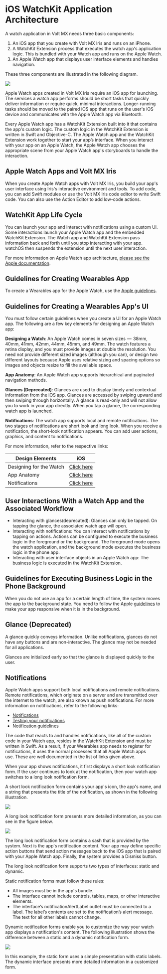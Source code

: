                            


iOS WatchKit Application Architecture
=====================================

A watch application in Volt MX needs three basic components:

1.	An iOS app that you create with Volt MX Iris and runs on an iPhone.
2.	A WatchKit Extension process that executes the watch app's application logic. This is bundled with your Watch app and runs on the Apple Watch.
3.	An Apple Watch app that displays user interface elements and handles navigation.


These three components are illustrated in the following diagram.

![](resources/images/wearables_arch_7.1_516x386.jpg)

Apple Watch apps created in Volt MX Iris require an iOS app for launching. The services a watch app performs should be short tasks that quickly deliver information or require quick, minimal interactions. Longer-running tasks should be moved to the paired iOS app that runs on the user's iOS device and communicates with the Apple Watch app via Bluetooth.  

Every Apple Watch app has a WatchKit Extension built into it that contains the app's custom logic. The custom logic in the WatchKit Extension is written in Swift and Objective-C. The Apple Watch app and the WatchKit Extension work together to start your app’s interface. When you interact with your app on an Apple Watch, the Apple Watch app chooses the appropriate scene from your Apple Watch app's storyboards to handle the interaction.


Apple Watch Apps and Volt MX Iris
-----------------------------------

When you create Apple Watch apps with Volt MX Iris, you build your app's user interface using Iris's interactive environment and tools. To add code, you can add Swift modules or use the Volt MX Iris code editor to write Swift code. You can also use the Action Editor to add low-code actions.

WatchKit App Life Cycle
-------------------------

You can launch your app and interact with notifications using a custom UI. Some interactions launch your Apple Watch app and the embedded WatchKit Extension. The Watch app and WatchKit Extension pass information back and forth until you stop interacting with your app. watchOS then suspends the extension until the next user interaction.

For more information on Apple Watch app architecture, [please see the Apple documentation](https://developer.apple.com/library/ios/documentation/General/Conceptual/WatchKitProgrammingGuide/DesigningaWatchKitApp.md).

Guidelines for Creating Wearables App
-------------------------------------

To create a Wearables app for the Apple Watch, use the  [Apple guidelines](https://developer.apple.com/library/ios/documentation/General/Conceptual/WatchKitProgrammingGuide/iOSSupport.md#//apple_ref/doc/uid/TP40014969-CH21-SW1).

Guidelines for Creating a Wearables App's UI
--------------------------------------------

You must follow certain guidelines when you create a UI for an Apple Watch app. The following are a few key elements for designing an Apple Watch app:

**Designing a Watch**: An Apple Watch comes in seven sizes  —  38mm, 40mm, 41mm, 42mm, 44mm, 45mm, and 49mm. The watch features a retina display, and you must provide images at double the resolution. You need not provide different sized images (although you can), or design two different layouts because Apple uses relative sizing and spacing options so images and objects resize to fill the available space.

**App Anatomy**: An Apple Watch app supports hierarchical and paginated navigation methods.

**Glances (Deprecated)**: Glances are used to display timely and contextual information from the iOS app. Glances are accessed by swiping upward and then swiping through horizontally. A glance is read-only and will not allow you to work in your app directly. When you tap a glance, the corresponding watch app is launched.

**Notifications**: The watch app supports local and remote notifications. The two stages of notifications are short look and long look. When you receive a notification, the short-look notification appears. You can add user actions, graphics, and content to notifications.

For more information, refer to the respective links:

  
| Design Elements | iOS |
| --- | --- |
| Designing for the Watch | [Click here](https://developer.apple.com/design/human-interface-guidelines/designing-for-watchos) |
| App Anatomy | [Click here](https://developer.apple.com/documentation/watchkit/storyboard_support/building_watchos_app_interfaces_using_the_storyboard/navigating_between_scenes?language=objc) |
| Notifications | [Click here](https://developer.apple.com/design/human-interface-guidelines/notifications) |

User Interactions With a Watch App and the Associated Workflow
--------------------------------------------------------------

*   Interacting with glances(deprecated): Glances can only be tapped. On tapping the glance, the associated watch app will open.
*   Interacting with notifications: You can interact with notifications by tapping on actions. Actions can be configured to execute the business logic in the foreground or the background. The foreground mode opens the watch application, and the background mode executes the business logic in the phone app.
*   Interacting with user interface objects in an Apple Watch app: The business logic is executed in the WatchKit Extension.

Guidelines for Executing Business Logic in the Phone Background
---------------------------------------------------------------

When you do not use an app for a certain length of time, the system moves the app to the background state. You need to follow the Apple [guidelines](https://developer.apple.com/library/ios/documentation/iPhone/Conceptual/iPhoneOSProgrammingGuide/BackgroundExecution/BackgroundExecution.md#//apple_ref/doc/uid/TP40007072-CH4-SW8) to make your app responsive when it is in the background.

Glance (Deprecated)
-------------------

A glance quickly conveys information. Unlike notifications, glances do not have any buttons and are non-interactive. The glance may not be needed for all applications.

Glances are initialized early so that the glance is displayed quickly to the user. 

Notifications
-------------

Apple Watch apps support both local notifications and remote notifications. Remote notifications, which originate on a server and are transmitted over the internet to the watch, are also known as push notifications. For more information on notifications, refer to the following links:

*   [Notifications](https://developer.apple.com/documentation/watchos-apps/notifications/)
*   [Testing your notifications](https://developer.apple.com/documentation/watchos-apps/testing-custom-notification-interfaces/)
*   [Notification guidelines](https://developer.apple.com/design/human-interface-guidelines/notifications)


The code that reacts to and handles notifications, like all of the custom code in your Watch app, resides in the WatchKit Extension and must be written in Swift. As a result, if your Wearables app needs to register for notifications, it uses the normal processes that all Apple Watch apps use. These are well documented in the list of links given above.

When your app shows notifications, it first displays a short look notification form. If the user continues to look at the notification, then your watch app switches to a long look notification form.

A short look notification form contains your app's icon, the app's name, and a string that presents the title of the notification, as shown in the following illustration.

![](resources/images/shortlooknotification.png)

A long look notification form presents more detailed information, as you can see in the figure below.

![](resources/images/longlooknotification.png)

The long look notification form contains a sash that is provided by the system. Next is the app's notification content. Your app may define specific action buttons that send action messages back to the iOS app that is paired with your Apple Watch app. Finally, the system provides a Dismiss button.

The long look notification form supports two types of interfaces: static and dynamic.

Static notification forms must follow these rules:

*   All images must be in the app's bundle.
*   The interface cannot include controls, tables, maps, or other interactive elements.
*   The interface’s notificationAlertLabel outlet must be connected to a label. The label’s contents are set to the notification’s alert message. The text for all other labels cannot change.


Dynamic notification forms enable you to customize the way your watch app displays a notification's content. The following illustration shows the difference between a static and a dynamic notification form.

![](resources/images/staticvsdynamicnotification.png)

In this example, the static form uses a simple presentation with static labels. The dynamic interface presents more detailed information in a customized form.
